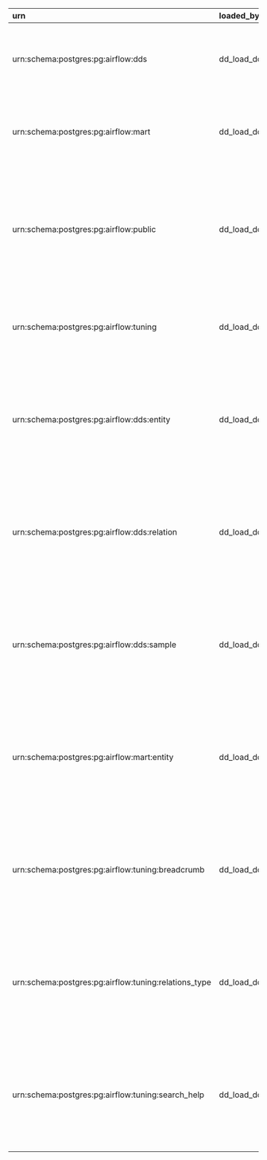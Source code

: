 | urn                                                  | loaded_by      | entity_name           | entity_type   | entity_name_short   | info                   | search_data                                                                | codes   | grid   | json_data                                                                        | json_system                                                                           | json_data_ui   | htmls   | links   | notifications   | tables                                                                                                                                                                                                               | tags   |
|:-----------------------------------------------------|:---------------|:----------------------|:--------------|:--------------------|:-----------------------|:---------------------------------------------------------------------------|:--------|:-------|:---------------------------------------------------------------------------------|:--------------------------------------------------------------------------------------|:---------------|:--------|:--------|:----------------|:---------------------------------------------------------------------------------------------------------------------------------------------------------------------------------------------------------------------|:-------|
| urn:schema:postgres:pg:airflow:dds                   | dd_load_dds_pg | dds                   | SCHEMA        |                     |                        | urn:schema:postgres:pg:airflow:dds dds                                     |         |        | {'schema_acl': None, 'schema_owner': 'airflow'}                                  | {'card_type': 'Schema', 'type_for_search': 'Schema', 'system_for_search': 'Postgres'} |                |         |         |                 | [{'data': [{'Key': 'Owner', 'Value': 'airflow'}], 'header': 'General', 'columns': ['Key', 'Value'], 'display_headers': '0'}]                                                                                         |        |
| urn:schema:postgres:pg:airflow:mart                  | dd_load_dds_pg | mart                  | SCHEMA        |                     |                        | urn:schema:postgres:pg:airflow:mart mart                                   |         |        | {'schema_acl': None, 'schema_owner': 'airflow'}                                  | {'card_type': 'Schema', 'type_for_search': 'Schema', 'system_for_search': 'Postgres'} |                |         |         |                 | [{'data': [{'Key': 'Owner', 'Value': 'airflow'}], 'header': 'General', 'columns': ['Key', 'Value'], 'display_headers': '0'}]                                                                                         |        |
| urn:schema:postgres:pg:airflow:public                | dd_load_dds_pg | public                | SCHEMA        |                     | standard public schema | urn:schema:postgres:pg:airflow:public public                               |         |        | {'schema_acl': ['airflow=UC/airflow', '=UC/airflow'], 'schema_owner': 'airflow'} | {'card_type': 'Schema', 'type_for_search': 'Schema', 'system_for_search': 'Postgres'} |                |         |         |                 | [{'data': [{'Key': 'Owner', 'Value': 'airflow'}, {'Key': 'Access privileges', 'Value': "['airflow=UC/airflow', '=UC/airflow']"}], 'header': 'General', 'columns': ['Key', 'Value'], 'display_headers': '0'}]         |        |
| urn:schema:postgres:pg:airflow:tuning                | dd_load_dds_pg | tuning                | SCHEMA        |                     |                        | urn:schema:postgres:pg:airflow:tuning tuning                               |         |        | {'schema_acl': None, 'schema_owner': 'airflow'}                                  | {'card_type': 'Schema', 'type_for_search': 'Schema', 'system_for_search': 'Postgres'} |                |         |         |                 | [{'data': [{'Key': 'Owner', 'Value': 'airflow'}], 'header': 'General', 'columns': ['Key', 'Value'], 'display_headers': '0'}]                                                                                         |        |
| urn:schema:postgres:pg:airflow:dds:entity            | dd_load_dds_pg | dds.entity            | TABLE         | entity              |                        | urn:schema:postgres:pg:airflow:dds:entity dds.entity                       |         |        | {'table_size': 8192, 'estimated_rows': 0, 'full_table_size': 98304}              | {'card_type': 'Table', 'type_for_search': 'Table', 'system_for_search': 'Postgres'}   |                |         |         |                 | [{'data': [{'Key': 'Rows', 'Value': '0'}, {'Key': 'Data size', 'Value': '8.00 KB'}, {'Key': 'Total relation size', 'Value': '96.00 KB'}], 'header': 'General', 'columns': ['Key', 'Value'], 'display_headers': '0'}] |        |
| urn:schema:postgres:pg:airflow:dds:relation          | dd_load_dds_pg | dds.relation          | TABLE         | relation            |                        | urn:schema:postgres:pg:airflow:dds:relation dds.relation                   |         |        | {'table_size': 8192, 'estimated_rows': 0, 'full_table_size': 57344}              | {'card_type': 'Table', 'type_for_search': 'Table', 'system_for_search': 'Postgres'}   |                |         |         |                 | [{'data': [{'Key': 'Rows', 'Value': '0'}, {'Key': 'Data size', 'Value': '8.00 KB'}, {'Key': 'Total relation size', 'Value': '56.00 KB'}], 'header': 'General', 'columns': ['Key', 'Value'], 'display_headers': '0'}] |        |
| urn:schema:postgres:pg:airflow:dds:sample            | dd_load_dds_pg | dds.sample            | TABLE         | sample              |                        | urn:schema:postgres:pg:airflow:dds:sample dds.sample                       |         |        | {'table_size': 8192, 'estimated_rows': 0, 'full_table_size': 16384}              | {'card_type': 'Table', 'type_for_search': 'Table', 'system_for_search': 'Postgres'}   |                |         |         |                 | [{'data': [{'Key': 'Rows', 'Value': '0'}, {'Key': 'Data size', 'Value': '8.00 KB'}, {'Key': 'Total relation size', 'Value': '16.00 KB'}], 'header': 'General', 'columns': ['Key', 'Value'], 'display_headers': '0'}] |        |
| urn:schema:postgres:pg:airflow:mart:entity           | dd_load_dds_pg | mart.entity           | TABLE         | entity              |                        | urn:schema:postgres:pg:airflow:mart:entity mart.entity                     |         |        | {'table_size': 8192, 'estimated_rows': 0, 'full_table_size': 8192}               | {'card_type': 'Table', 'type_for_search': 'Table', 'system_for_search': 'Postgres'}   |                |         |         |                 | [{'data': [{'Key': 'Rows', 'Value': '0'}, {'Key': 'Data size', 'Value': '8.00 KB'}, {'Key': 'Total relation size', 'Value': '8.00 KB'}], 'header': 'General', 'columns': ['Key', 'Value'], 'display_headers': '0'}]  |        |
| urn:schema:postgres:pg:airflow:tuning:breadcrumb     | dd_load_dds_pg | tuning.breadcrumb     | TABLE         | breadcrumb          |                        | urn:schema:postgres:pg:airflow:tuning:breadcrumb tuning.breadcrumb         |         |        | {'table_size': 8192, 'estimated_rows': 0, 'full_table_size': 16384}              | {'card_type': 'Table', 'type_for_search': 'Table', 'system_for_search': 'Postgres'}   |                |         |         |                 | [{'data': [{'Key': 'Rows', 'Value': '0'}, {'Key': 'Data size', 'Value': '8.00 KB'}, {'Key': 'Total relation size', 'Value': '16.00 KB'}], 'header': 'General', 'columns': ['Key', 'Value'], 'display_headers': '0'}] |        |
| urn:schema:postgres:pg:airflow:tuning:relations_type | dd_load_dds_pg | tuning.relations_type | TABLE         | relations_type      |                        | urn:schema:postgres:pg:airflow:tuning:relations_type tuning.relations_type |         |        | {'table_size': 8192, 'estimated_rows': 0, 'full_table_size': 8192}               | {'card_type': 'Table', 'type_for_search': 'Table', 'system_for_search': 'Postgres'}   |                |         |         |                 | [{'data': [{'Key': 'Rows', 'Value': '0'}, {'Key': 'Data size', 'Value': '8.00 KB'}, {'Key': 'Total relation size', 'Value': '8.00 KB'}], 'header': 'General', 'columns': ['Key', 'Value'], 'display_headers': '0'}]  |        |
| urn:schema:postgres:pg:airflow:tuning:search_help    | dd_load_dds_pg | tuning.search_help    | TABLE         | search_help         |                        | urn:schema:postgres:pg:airflow:tuning:search_help tuning.search_help       |         |        | {'table_size': 8192, 'estimated_rows': 0, 'full_table_size': 8192}               | {'card_type': 'Table', 'type_for_search': 'Table', 'system_for_search': 'Postgres'}   |                |         |         |                 | [{'data': [{'Key': 'Rows', 'Value': '0'}, {'Key': 'Data size', 'Value': '8.00 KB'}, {'Key': 'Total relation size', 'Value': '8.00 KB'}], 'header': 'General', 'columns': ['Key', 'Value'], 'display_headers': '0'}]  |        |
